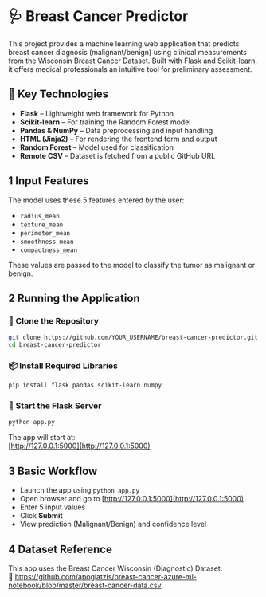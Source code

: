 # 🩺 Breast Cancer Predictor

This project provides a machine learning web application that predicts breast cancer diagnosis (malignant/benign) using clinical measurements from the Wisconsin Breast Cancer Dataset. Built with Flask and Scikit-learn, it offers medical professionals an intuitive tool for preliminary assessment.


## 🚀 Key Technologies

- **Flask** – Lightweight web framework for Python  
- **Scikit-learn** – For training the Random Forest model  
- **Pandas & NumPy** – Data preprocessing and input handling  
- **HTML (Jinja2)** – For rendering the frontend form and output  
- **Random Forest** – Model used for classification  
- **Remote CSV** – Dataset is fetched from a public GitHub URL

## 1️ Input Features

The model uses these 5 features entered by the user:

- `radius_mean`  
- `texture_mean`  
- `perimeter_mean`  
- `smoothness_mean`  
- `compactness_mean`

These values are passed to the model to classify the tumor as malignant or benign.

## 2️ Running the Application

### 🧾 Clone the Repository
```bash
git clone https://github.com/YOUR_USERNAME/breast-cancer-predictor.git
cd breast-cancer-predictor
```

### 📦 Install Required Libraries
```bash
pip install flask pandas scikit-learn numpy
```

### 🚀 Start the Flask Server
```bash
python app.py
```

The app will start at:  
[http://127.0.0.1:5000](http://127.0.0.1:5000)

## 3️ Basic Workflow

- Launch the app using `python app.py`  
- Open browser and go to [http://127.0.0.1:5000](http://127.0.0.1:5000)  
- Enter 5 input values  
- Click **Submit**  
- View prediction (Malignant/Benign) and confidence level

## 4 Dataset Reference

This app uses the Breast Cancer Wisconsin (Diagnostic) Dataset:  
🔗 https://github.com/apogiatzis/breast-cancer-azure-ml-notebook/blob/master/breast-cancer-data.csv


